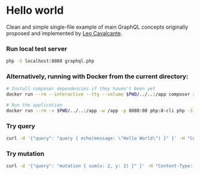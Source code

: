 # Hello world

Clean and simple single-file example of main GraphQL concepts originally proposed and
implemented by [Leo Cavalcante](https://github.com/leocavalcante).

### Run local test server

```bash
php -S localhost:8080 graphql.php
```

### Alternatively, running with Docker from the current directory:
```bash
# Install composer dependencies if they haven't been yet
docker run --rm --interactive --tty --volume $PWD/../..:/app composer install

# Run the application
docker run --rm -v $PWD/../..:/app -w /app -p 8080:80 php:8-cli php -S 0.0.0.0:80 examples/00-hello-world/graphql.php
```

### Try query

```bash
curl -d '{"query": "query { echo(message: \"Hello World\") }" }' -H "Content-Type: application/json" http://localhost:8080
```

### Try mutation

```bash
curl -d '{"query": "mutation { sum(x: 2, y: 2) }" }' -H "Content-Type: application/json" http://localhost:8080
```
